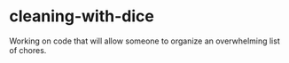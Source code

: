 # cleaning-with-dice
Working on code that will allow someone to organize an overwhelming list of chores.
